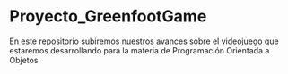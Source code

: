 # Proyecto_GreenfootGame
En este repositorio subiremos nuestros avances sobre el videojuego que estaremos desarrollando para la materia de Programación Orientada a Objetos
